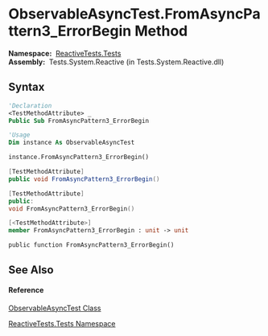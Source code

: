 # ObservableAsyncTest.FromAsyncPattern3\_ErrorBegin Method

**Namespace:**  [ReactiveTests.Tests](ReactiveTests.Tests\ReactiveTests.Tests.md)  
**Assembly:**  Tests.System.Reactive (in Tests.System.Reactive.dll)

## Syntax

```vb
'Declaration
<TestMethodAttribute> _
Public Sub FromAsyncPattern3_ErrorBegin
```

```vb
'Usage
Dim instance As ObservableAsyncTest

instance.FromAsyncPattern3_ErrorBegin()
```

```csharp
[TestMethodAttribute]
public void FromAsyncPattern3_ErrorBegin()
```

```c++
[TestMethodAttribute]
public:
void FromAsyncPattern3_ErrorBegin()
```

```fsharp
[<TestMethodAttribute>]
member FromAsyncPattern3_ErrorBegin : unit -> unit 
```

```jscript
public function FromAsyncPattern3_ErrorBegin()
```

## See Also

#### Reference

[ObservableAsyncTest Class](ObservableAsyncTest\ObservableAsyncTest.md)

[ReactiveTests.Tests Namespace](ReactiveTests.Tests\ReactiveTests.Tests.md)




